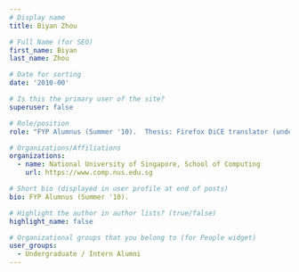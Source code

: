 ```yaml
---
# Display name
title: Biyan Zhou

# Full Name (for SEO) 
first_name: Biyan
last_name: Zhou

# Date for sorting
date: '2010-00'

# Is this the primary user of the site?
superuser: false

# Role/position
role: "FYP Alumnus (Summer '10).  Thesis: Firefox DiCE translator (under CSIDM)"

# Organizations/Affiliations
organizations:
  - name: National University of Singapore, School of Computing
    url: https://www.comp.nus.edu.sg

# Short bio (displayed in user profile at end of posts)
bio: FYP Alumnus (Summer '10). 

# Highlight the author in author lists? (true/false)
highlight_name: false

# Organizational groups that you belong to (for People widget)
user_groups:
  - Undergraduate / Intern Alumni
---
```

